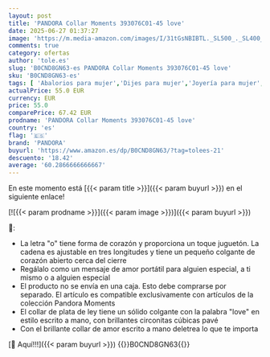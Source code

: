 ```yaml
---
layout: post
title: 'PANDORA Collar Moments 393076C01-45 love'
date: 2025-06-27 01:37:27
image: 'https://m.media-amazon.com/images/I/31tGsNBIBTL._SL500_._SL400_.jpg'
comments: true
category: ofertas
author: 'tole.es'
slug: 'B0CND8GN63-es PANDORA Collar Moments 393076C01-45 love'
sku: 'B0CND8GN63-es'
tags: [ 'Abalorios para mujer','Dijes para mujer','Joyería para mujer','Moda','Moda Mujer','pandora','🇪🇸', ]
actualPrice: 55.0 EUR
currency: EUR
price: 55.0
comparePrice: 67.42 EUR
prodname: 'PANDORA Collar Moments 393076C01-45 love'
country: 'es'
flag: '🇪🇸'
brand: 'PANDORA'
buyurl: 'https://www.amazon.es/dp/B0CND8GN63/?tag=tolees-21'
descuento: '18.42'
average: '60.2866666666667'
---
```


En este momento está [{{< param title >}}]({{< param buyurl >}}) en el siguiente enlace!

[![{{< param prodname >}}]({{< param image >}})]({{< param buyurl >}})

🔎:

- La letra "o" tiene forma de corazón y proporciona un toque juguetón. La cadena es ajustable en tres longitudes y tiene un pequeño colgante de corazón abierto cerca del cierre
- Regálalo como un mensaje de amor portátil para alguien especial, a ti mismo o a alguien especial
- El producto no se envía en una caja. Esto debe comprarse por separado. El artículo es compatible exclusivamente con artículos de la colección Pandora Moments
- El collar de plata de ley tiene un sólido colgante con la palabra "love" en estilo escrito a mano, con brillantes circonitas cúbicas pavé
- Con el brillante collar de amor escrito a mano deletrea lo que te importa

[🛒 Aquí!!!]({{< param buyurl >}})
{{<world>}}B0CND8GN63{{</world>}}
